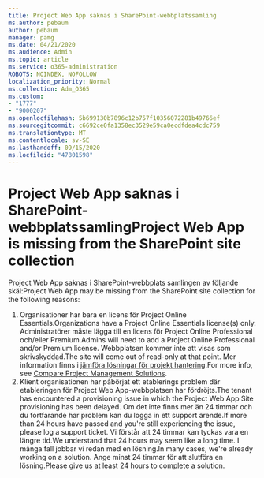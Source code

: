 ```yaml
---
title: Project Web App saknas i SharePoint-webbplatssamling
ms.author: pebaum
author: pebaum
manager: pamg
ms.date: 04/21/2020
ms.audience: Admin
ms.topic: article
ms.service: o365-administration
ROBOTS: NOINDEX, NOFOLLOW
localization_priority: Normal
ms.collection: Adm_O365
ms.custom:
- "1777"
- "9000207"
ms.openlocfilehash: 5b699130b7896c12b757f10356072281b49766ef
ms.sourcegitcommit: c6692ce0fa1358ec3529e59ca0ecdfdea4cdc759
ms.translationtype: MT
ms.contentlocale: sv-SE
ms.lasthandoff: 09/15/2020
ms.locfileid: "47801598"
---
```

# <a name="project-web-app-is-missing-from-the-sharepoint-site-collection"></a><span data-ttu-id="4c71f-102">Project Web App saknas i SharePoint-webbplatssamling</span><span class="sxs-lookup"><span data-stu-id="4c71f-102">Project Web App is missing from the SharePoint site collection</span></span>

<span data-ttu-id="4c71f-103">Project Web App saknas i SharePoint-webbplats samlingen av följande skäl:</span><span class="sxs-lookup"><span data-stu-id="4c71f-103">Project Web App may be missing from the SharePoint site collection for the following reasons:</span></span>

1. <span data-ttu-id="4c71f-104">Organisationer har bara en licens för Project Online Essentials.</span><span class="sxs-lookup"><span data-stu-id="4c71f-104">Organizations have a Project Online Essentials license(s) only.</span></span> <span data-ttu-id="4c71f-105">Administratörer måste lägga till en licens för Project Online Professional och/eller Premium.</span><span class="sxs-lookup"><span data-stu-id="4c71f-105">Admins will need to add a Project Online Professional and/or Premium license.</span></span> <span data-ttu-id="4c71f-106">Webbplatsen kommer inte att visas som skrivskyddad.</span><span class="sxs-lookup"><span data-stu-id="4c71f-106">The site will come out of read-only at that point.</span></span> <span data-ttu-id="4c71f-107">Mer information finns i [jämföra lösningar för projekt hantering](https://products.office.com/project/compare-microsoft-project-management-software?tab=1).</span><span class="sxs-lookup"><span data-stu-id="4c71f-107">For more info, see [Compare Project Management Solutions](https://products.office.com/project/compare-microsoft-project-management-software?tab=1).</span></span>
2. <span data-ttu-id="4c71f-108">Klient organisationen har påbörjat ett etablerings problem där etableringen för Project Web App-webbplatsen har fördröjts.</span><span class="sxs-lookup"><span data-stu-id="4c71f-108">The tenant has encountered a provisioning issue in which the Project Web App Site provisioning has been delayed.</span></span> <span data-ttu-id="4c71f-109">Om det inte finns mer än 24 timmar och du fortfarande har problem kan du logga in ett support ärende.</span><span class="sxs-lookup"><span data-stu-id="4c71f-109">If more than 24 hours have passed and you're still experiencing the issue, please log a support ticket.</span></span> <span data-ttu-id="4c71f-110">Vi förstår att 24 timmar kan tyckas vara en längre tid.</span><span class="sxs-lookup"><span data-stu-id="4c71f-110">We understand that 24 hours may seem like a long time.</span></span> <span data-ttu-id="4c71f-111">I många fall jobbar vi redan med en lösning.</span><span class="sxs-lookup"><span data-stu-id="4c71f-111">In many cases, we're already working on a solution.</span></span> <span data-ttu-id="4c71f-112">Ange minst 24 timmar för att slutföra en lösning.</span><span class="sxs-lookup"><span data-stu-id="4c71f-112">Please give us at least 24 hours to complete a solution.</span></span>

